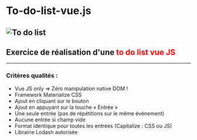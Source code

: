 # To-do-list-vue.js  
![To do list](https://products-images.di-static.com/image/larousse-mon-semainier-decoptimist/9782035954060-475x500-1.jpg)
--------------------------------------------------------------------------------    
## Exercice de réalisation d'une  <span style='color:red'>to do list vue JS</span> 
--------------------------------------------------------------------------------

### Critères qualités :  
* Vue JS only => Zéro manipulation native DOM !  
* Framework Materialize CSS  
* Ajout en cliquant sur le bouton  
* Ajout en appuyant sur la touche « Entrée »  
* Une seule entrée (pas de répétitions sur le même évènement)  
* Aucune entrée si champ vide  
* Format identique pour toutes les entrées (Capitalize : CSS ou JS)   
* Librairie Lodash autorisée
